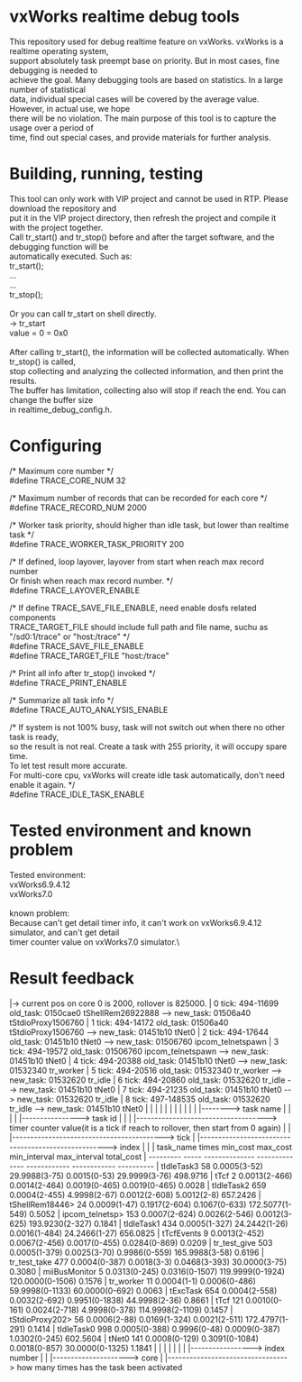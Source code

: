 vxWorks realtime debug tools
============================
This repository used for debug realtime feature on vxWorks. vxWorks is a realtime operating system, \
support absolutely task preempt base on priority. But in most cases, fine debugging is needed to \
achieve the goal. Many debugging tools are based on statistics. In a large number of statistical \
data, individual special cases will be covered by the average value. However, in actual use, we hope \
there will be no violation. The main purpose of this tool is to capture the usage over a period of \
time, find out special cases, and provide materials for further analysis.

Building, running, testing
==========================
This tool can only work with VIP project and cannot be used in RTP. Please download the repository and \
put it in the VIP project directory, then refresh the project and compile it with the project together.\
Call tr_start() and tr_stop() before and after the target software, and the debugging function will be\
automatically executed. Such as:\
    tr_start();\
    ...\
    ...\
    tr_stop();\
    \
Or you can call tr_start on shell directly.\
    -> tr_start\
    value = 0 = 0x0\
    \
After calling tr_start(), the information will be collected automatically. When tr_stop() is called,\
stop collecting and analyzing the collected information, and then print the results.\
The buffer has limitation, collecting also will stop if reach the end. You can change the buffer size\
in realtime_debug_config.h.

Configuring
===========
/* Maximum core number */\
#define TRACE_CORE_NUM                  32

/* Maximum number of records that can be recorded for each core */ \
#define TRACE_RECORD_NUM                2000

/* Worker task priority, should higher than idle task, but lower than realtime task */ \
#define TRACE_WORKER_TASK_PRIORITY      200

/* If defined, loop layover, layover from start when reach max record number \
   Or finish when reach max record number. */ \
#define TRACE_LAYOVER_ENABLE

/* If define TRACE_SAVE_FILE_ENABLE, need enable dosfs related components  \
   TRACE_TARGET_FILE should include full path and file name, suchu as "/sd0:1/trace" or "host:/trace" */ \
#define TRACE_SAVE_FILE_ENABLE \
#define TRACE_TARGET_FILE               "host:/trace"

/* Print all info after tr_stop() invoked */\
#define TRACE_PRINT_ENABLE

/* Summarize all task info */\
#define TRACE_AUTO_ANALYSIS_ENABLE

/* If system is not 100% busy, task will not switch out when there no other task is ready, \
   so the result is not real. Create a task with 255 priority, it will occupy spare time. \
   To let test result more accurate. \
   For multi-core cpu, vxWorks will create idle task automatically, don't need enable it again. */\
#define TRACE_IDLE_TASK_ENABLE

Tested environment and known problem
====================================
Tested environment:\
    vxWorks6.9.4.12\
    vxWorks7.0\
    \
known problem:\
Because can't get detail timer info, it can't work on vxWorks6.9.4.12 simulator, and can't get detail \
timer counter value on vxWorks7.0 simulator.\

Result feedback
===============
<!-- Please keep this list sorted in alphabetic order -->
|-> current pos on core 0 is 2000, rollover is 825000.
|     0  tick: 494-11699    old_task: 0150cae0 tShellRem26922888    -->    new_task: 01506a40 tStdioProxy1506760
|     1  tick: 494-14172    old_task: 01506a40 tStdioProxy1506760   -->    new_task: 01451b10 tNet0
|     2  tick: 494-17644    old_task: 01451b10 tNet0                -->    new_task: 01506760 ipcom_telnetspawn
|     3  tick: 494-19572    old_task: 01506760 ipcom_telnetspawn    -->    new_task: 01451b10 tNet0
|     4  tick: 494-20388    old_task: 01451b10 tNet0                -->    new_task: 01532340 tr_worker
|     5  tick: 494-20516    old_task: 01532340 tr_worker            -->    new_task: 01532620 tr_idle
|     6  tick: 494-20860    old_task: 01532620 tr_idle              -->    new_task: 01451b10 tNet0
|     7  tick: 494-21235    old_task: 01451b10 tNet0                -->    new_task: 01532620 tr_idle
|     8  tick: 497-148535   old_task: 01532620 tr_idle              -->    new_task: 01451b10 tNet0
|     |         |     |                   |       |
|     |         |     |                   |       |--------> task name
|     |         |     |                   |----------------> task id
|     |         |     |------------------------------------> timer counter value(it is a tick if reach to rollover, then start from 0 again)
|     |         |------------------------------------------> tick
|     |----------------------------------------------------> index
|
|
|       task_name    times      min_cost            max_cost         min_interval        max_interval       total_cost
|       ---------    -----   --------------      --------------      ------------        ------------       ----------
|      tIdleTask3       58   0.0005(3-52)       29.9988(3-75)        0.0015(0-53)       29.9999(3-76)      498.9716
|            tTcf        2   0.0013(2-466)       0.0014(2-464)       0.0019(0-465)       0.0019(0-465)       0.0028
|      tIdleTask2      659   0.0004(2-455)       4.9998(2-67)        0.0012(2-608)       5.0012(2-8)       657.2426
| tShellRem18446>       24   0.0009(1-47)        0.1917(2-604)       0.1067(0-633)     172.5077(1-549)       0.5052
| ipcom_telnetsp>      153   0.0007(2-624)       0.0026(2-546)       0.0012(3-625)     193.9230(2-327)       0.1841
|      tIdleTask1      434   0.0005(1-327)      24.2442(1-26)        0.0016(1-484)      24.2466(1-27)      656.0825
|      tTcfEvents        9   0.0013(2-452)       0.0067(2-456)       0.0017(0-455)       0.0284(0-869)       0.0209
|    tr_test_give      503   0.0005(1-379)       0.0025(3-70)        0.9986(0-559)     165.9988(3-58)        0.6196
|    tr_test_take      477   0.0004(0-387)       0.0018(3-3)         0.0468(3-393)      30.0000(3-75)        0.3080
|   miiBusMonitor        5   0.0313(0-245)       0.0316(0-1507)    119.9999(0-1924)    120.0000(0-1506)      0.1576
|       tr_worker       11   0.0004(1-1)         0.0006(0-486)      59.9998(0-1133)     60.0000(0-692)       0.0063
|        tExcTask      654   0.0004(2-558)       0.0032(2-692)       0.9951(0-1838)     44.9998(2-36)        0.8661
|            tTcf      121   0.0010(0-161)       0.0024(2-718)       4.9998(0-378)     114.9998(2-1109)      0.1457
| tStdioProxy202>       56   0.0006(2-88)        0.0169(1-324)       0.0021(2-511)     172.4797(1-291)       0.1414
|      tIdleTask0      998   0.0005(0-388)       0.9996(0-48)        0.0009(0-387)       1.0302(0-245)     602.5604
|           tNet0      141   0.0008(0-129)       0.3091(0-1084)      0.0018(0-857)      30.0000(0-1325)      1.1841
|                       |           |   |
|                       |           |   |-----------------> index number
|                       |           |---------------------> core
|                       |---------------------------------> how many times has the task been activated             

